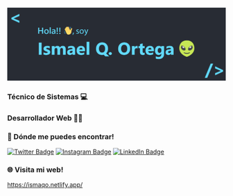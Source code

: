 ![itsme](/images/banner.png)

  ### Técnico de Sistemas 💻
  ### Desarrollador Web 👨‍💻

### 🤳 Dónde me puedes encontrar!
  [![Twitter Badge](https://img.shields.io/badge/Twitter-1DA1F2?style=for-the-badge&logo=twitter&logoColor=white)](https://twitter.com/ismaqo36)
  [![Instagram Badge](https://img.shields.io/badge/Instagram-E4405F?style=for-the-badge&logo=instagram&logoColor=white)](https://www.instagram.com/ismaqo36/)
  [![LinkedIn Badge](https://img.shields.io/badge/LinkedIn-0077B5?style=for-the-badge&logo=linkedin&logoColor=white)](https://www.linkedin.com/in/ismael-quicio-ortega-91352b1bb/)

### 🌐 Visita mi web!
https://ismaqo.netlify.app/
